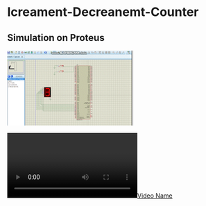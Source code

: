 # Icreament-Decreanemt-Counter

## Simulation on Proteus 

![Alt Text](Simulation.gif)

[![Video Name](Simulation_Video.mp4)](Simulation_Video.mp4)
